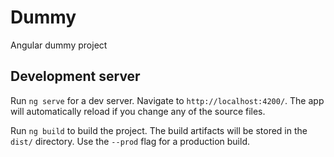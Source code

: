 # Dummy
 Angular dummy project

## Development server

Run `ng serve` for a dev server. Navigate to `http://localhost:4200/`. The app will automatically reload if you change any of the source files.



Run `ng build` to build the project. The build artifacts will be stored in the `dist/` directory. Use the `--prod` flag for a production build.

